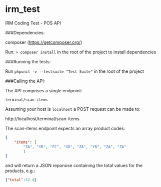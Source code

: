 # irm_test
 
IRM Coding Test - POS API

###Dependencies:

composer (https://getcomposer.org/)

Run: ```> composer install``` in the root of the project to install dependencies

###Running the tests:

Run ```phpunit -v --testsuite "Test Suite"``` in the root of the project

###Calling the API:

The API comprises a single endpoint:

```terminal/scan-items```

Assuming your host is `localhost` a POST request can be made to:

http://localhost/terminal/scan-items

The scan-items endpoint expects an array product codes:

```json
{
	"items": [
		"ZA", "YB", "FC", "GD", "ZA", "YB", "ZA", "ZA"
		]
}
```
 and will return a JSON reponose containing the total values for the products, e.g.:
 ```json
{"total":32.4}
``` 
